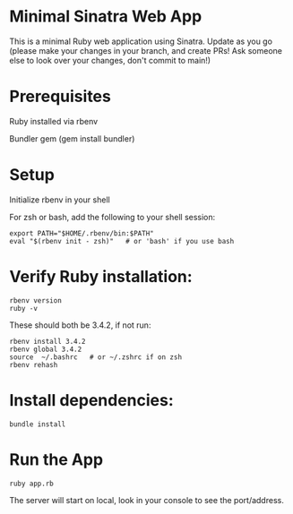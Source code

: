 # Minimal Sinatra Web App

This is a minimal Ruby web application using Sinatra.  Update as you go (please make your changes in your branch, and create PRs! Ask someone else to look over your changes, don't commit to main!)

# Prerequisites

Ruby installed via rbenv

Bundler gem (gem install bundler)

# Setup

Initialize rbenv in your shell

For zsh or bash, add the following to your shell session:

```console
export PATH="$HOME/.rbenv/bin:$PATH"
eval "$(rbenv init - zsh)"   # or 'bash' if you use bash
```

# Verify Ruby installation:

```console
rbenv version
ruby -v
```

These should both be 3.4.2, if not run:

```console
rbenv install 3.4.2
rbenv global 3.4.2
source  ~/.bashrc   # or ~/.zshrc if on zsh
rbenv rehash
```

# Install dependencies:

```console
bundle install
```

# Run the App

```console
ruby app.rb
```

The server will start on local, look in your console to see the port/address.  

